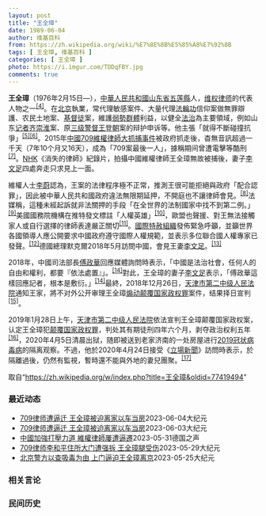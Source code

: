 ```yaml
---
layout: post
title: "王全璋"
date: 1989-06-04
author: 维基百科
from: https://zh.wikipedia.org/wiki/%E7%8E%8B%E5%85%A8%E7%92%8B
tags: [ 王全璋, 维基百科 ]
categories: [ 王全璋 ]
photo: https://i.imgur.com/TDDqFBY.jpg
comments: true
---
```

<div class="mw-parser-output"><div id="noteTA-22bb538a" class="noteTA"><div class="noteTA-group"><div data-noteta-group-source="module" data-noteta-group="People"></div></div></div>

<p><b>王全璋</b>（1976年2月15日<span class="useeditintro" title="Template:BLP editintro">—</span>），<a href="/wiki/%E4%B8%AD%E8%8F%AF%E4%BA%BA%E6%B0%91%E5%85%B1%E5%92%8C%E5%9C%8B" class="mw-redirect" title="中華人民共和國">中華人民共和國</a><a href="/wiki/%E5%B1%B1%E4%B8%9C%E7%9C%81" title="山东省">山东省</a><a href="/wiki/%E4%BA%94%E8%8E%B2%E5%8E%BF" title="五莲县">五莲縣</a>人，<a href="/wiki/%E7%BB%B4%E6%9D%83%E5%BE%8B%E5%B8%88" title="维权律师">维权律师</a>的代表人物之一<sup id="cite_ref-RFA608_4-0" class="reference"><a href="#cite_note-RFA608-4">[4]</a></sup>。在<a href="/wiki/%E5%8C%97%E4%BA%AC" class="mw-redirect" title="北京">北京</a>執業，常代理敏感案件、大量代理<a href="/wiki/%E6%B3%95%E8%BC%AA%E5%8A%9F" class="mw-redirect" title="法輪功">法輪功</a>信仰案做無罪辯護、农民土地案、<a href="/wiki/%E5%9F%BA%E7%9D%A3%E5%BE%92" title="基督徒">基督徒</a>案，維護<a href="/wiki/%E5%BC%B1%E5%8B%A2%E7%BE%A4%E9%AB%94" class="mw-redirect" title="弱勢群體">弱勢群體</a>利益，以健全<a href="/wiki/%E6%B3%95%E6%B2%BB" title="法治">法治</a>為主要領域，例如山东<a href="/wiki/%E8%AE%B0%E8%80%85" class="mw-redirect" title="记者">记者</a><a href="/w/index.php?title=%E9%BD%90%E5%B4%87%E6%B7%AE&amp;action=edit&amp;redlink=1" class="new" title="齐崇淮（页面不存在）">齐崇淮</a>案、原<a href="/wiki/%E4%B8%89%E7%BA%A7%E8%AD%A6%E7%9D%A3" title="三级警督">三级警督</a><a href="/wiki/%E7%8E%8B%E7%99%BB%E6%9C%9D" title="王登朝">王登朝</a>案的辩护申诉等。他主張「就得不斷碰撞抗爭」<sup id="cite_ref-BBC公開信_5-0" class="reference"><a href="#cite_note-BBC公開信-5">[5]</a></sup><sup id="cite_ref-6" class="reference"><a href="#cite_note-6">[6]</a></sup>。2015年<a href="/wiki/%E4%B8%AD%E5%9C%8B709%E7%B6%AD%E6%AC%8A%E5%BE%8B%E5%B8%AB%E5%A4%A7%E6%8A%93%E6%8D%95%E4%BA%8B%E4%BB%B6" title="中國709維權律師大抓捕事件">中國709維權律師大抓捕事件</a>被政府抓走後，杳無音訊超過一千天（7年10个月又16天），成為「709案最後一人」，據稱期间曾遭電擊等酷刑<sup id="cite_ref-EPOWK17_7-0" class="reference"><a href="#cite_note-EPOWK17-7">[7]</a></sup>。<a href="/wiki/NHK" class="mw-redirect" title="NHK">NHK</a>《消失的律師》紀錄片，拍攝中國維權律師王全璋無故被捕後，妻子<a href="/wiki/%E6%9D%8E%E6%96%87%E8%B6%B3" title="李文足">李文足</a>四處奔走只求見上一面。
</p><p>維權人士<a href="/wiki/%E6%9D%8E%E8%94%9A" class="mw-disambig" title="李蔚">李蔚</a>認為，王案的法律程序極不正常，推測王很可能拒絕與政府「配合認罪」，因此被中華人民共和國政府違法無限期延押，不開庭也不讓律師會見。<sup id="cite_ref-voa403_8-0" class="reference"><a href="#cite_note-voa403-8">[8]</a></sup>法媒稱，這種未經起訴就非法關押的手段「在全世界的法制國家中找不到第二例。」<sup id="cite_ref-RFI1227_9-0" class="reference"><a href="#cite_note-RFI1227-9">[9]</a></sup>美國國務院機構在推特發文標註「人權英雄」<sup id="cite_ref-voa412_10-0" class="reference"><a href="#cite_note-voa412-10">[10]</a></sup>，歐盟也聲援、對王無法接觸家人或自行選擇的律師表達嚴正關切<sup id="cite_ref-APP1228_11-0" class="reference"><a href="#cite_note-APP1228-11">[11]</a></sup>。<a href="/wiki/%E5%9C%8B%E9%9A%9B%E7%89%B9%E8%B5%A6%E7%B5%84%E7%B9%94" title="國際特赦組織">國際特赦組織</a>發佈緊急呼籲，並籲世界各國領導人應公開要求中國政府遵守國際人權規範，並表示多位聯合國人權專家已發聲。<sup id="cite_ref-12" class="reference"><a href="#cite_note-12">[12]</a></sup>德國總理默克爾2018年5月訪問中國，會見王妻<a href="/wiki/%E6%9D%8E%E6%96%87%E8%B6%B3" title="李文足">李文足</a>。<sup id="cite_ref-MERKEL_13-0" class="reference"><a href="#cite_note-MERKEL-13">[13]</a></sup>
</p><p>2018年，中國司法部長<a href="/wiki/%E5%82%85%E6%94%BF%E5%8D%8E" title="傅政华">傅政華</a>回應媒體詢問時表示，「中國是法治社會，任何人的自由和權利，都要『依法處置』」。<sup id="cite_ref-中央社_Central_New_Agency_2018_14-0" class="reference"><a href="#cite_note-中央社_Central_New_Agency_2018-14">[14]</a></sup>對此，王全璋的妻子<a href="/wiki/%E6%9D%8E%E6%96%87%E8%B6%B3" title="李文足">李文足</a>表示，「傅政華這樣回應記者，根本是敷衍。」<sup id="cite_ref-中央社_Central_New_Agency_2018_14-1" class="reference"><a href="#cite_note-中央社_Central_New_Agency_2018-14">[14]</a></sup>最終，2018年12月26日，<a href="/wiki/%E5%A4%A9%E6%B4%A5%E5%B8%82%E7%AC%AC%E4%BA%8C%E4%B8%AD%E7%BA%A7%E4%BA%BA%E6%B0%91%E6%B3%95%E9%99%A2" title="天津市第二中级人民法院">天津市第二中级人民法院</a>通知王家，將不对外公开审理王全璋<a href="/wiki/%E7%85%BD%E5%8A%A8%E9%A2%A0%E8%A6%86%E5%9B%BD%E5%AE%B6%E6%94%BF%E6%9D%83%E7%BD%AA" title="煽动颠覆国家政权罪">煽动颠覆国家政权罪</a>案件，结果择日宣判<sup id="cite_ref-trial_15-0" class="reference"><a href="#cite_note-trial-15">[15]</a></sup>。
</p><p>2019年1月28日上午，<a href="/wiki/%E5%A4%A9%E6%B4%A5%E5%B8%82%E7%AC%AC%E4%BA%8C%E4%B8%AD%E7%BA%A7%E4%BA%BA%E6%B0%91%E6%B3%95%E9%99%A2" title="天津市第二中级人民法院">天津市第二中级人民法院</a>依法宣判王全璋颠覆国家政权案，认定王全璋犯<a href="/wiki/%E9%A2%A0%E8%A6%86%E5%9B%BD%E5%AE%B6%E6%94%BF%E6%9D%83%E7%BD%AA" title="颠覆国家政权罪">颠覆国家政权罪</a>，判处其有期徒刑四年六个月，剥夺政治权利五年<sup id="cite_ref-宣判_16-0" class="reference"><a href="#cite_note-宣判-16">[16]</a></sup>，2020年4月5日清晨出狱，随即被送到老家济南的一处房屋进行<a href="/wiki/2019%E5%86%A0%E7%8A%B6%E7%97%85%E6%AF%92%E7%97%85" title="2019冠状病毒病">2019冠状病毒病</a>的隔离观察。不過，他於2020年4月24日接受《<a href="/wiki/%E7%AB%8B%E5%A0%B4%E6%96%B0%E8%81%9E" title="立場新聞">立場新聞</a>》訪問時表示，於隔離過後，仍然有監視，暫時還不能與外地的妻兒團聚。<sup id="cite_ref-TheStandNews-20200424-1_17-0" class="reference"><a href="#cite_note-TheStandNews-20200424-1-17">[17]</a></sup>
</p>
</div><!--esi <esi:include src="/esitest-fa8a495983347898/content" /> --><noscript><img src="//zh.wikipedia.org/wiki/Special:CentralAutoLogin/start?type=1x1" alt="" title="" width="1" height="1" style="border: none; position: absolute;"></noscript>
<div class="printfooter" data-nosnippet="">取自“<a dir="ltr" href="https://zh.wikipedia.org/w/index.php?title=王全璋&amp;oldid=77419494">https://zh.wikipedia.org/w/index.php?title=王全璋&amp;oldid=77419494</a>”</div><div id="recent-news"><h3>最近动态</h3><ul><li><a href="https://nodebe4.github.io/waimei/2023-06-04/709%E5%BE%8B%E5%B8%88%E9%81%AD%E9%80%BC%E8%BF%81-%E7%8E%8B%E5%85%A8%E7%92%8B%E8%A2%AB%E8%BF%AB%E7%A6%BB%E5%AE%B6%E4%BB%A5%E8%BD%A6%E5%BD%93%E6%88%BF" title="709律师遭逼迁 王全璋被迫离家以车当房—— 【大纪元2023年06月03日讯】（大纪元记者洪宁报导）居住在北京的709律师和家属持续遭到当局威逼驱赶，为了不让妻儿继续受牵连被国保人员恐吓，王全...">709律师遭逼迁 王全璋被迫离家以车当房</a><time>2023-06-04</time><a class="tag">大纪元</a></li>
<li><a href="https://nodebe4.github.io/waimei/2023-06-03/709%E5%BE%8B%E5%B8%88%E9%81%AD%E9%80%BC%E8%BF%81-%E7%8E%8B%E5%85%A8%E7%92%8B%E8%A2%AB%E8%BF%AB%E7%A6%BB%E5%AE%B6%E4%BB%A5%E8%BD%A6%E5%BD%93%E6%88%BF" title="709律师遭逼迁 王全璋被迫离家以车当房—— 【大纪元2023年06月03日讯】（大纪元记者洪宁报导）居住在北京的709律师和家属持续遭到当局威逼驱赶，为了不让妻儿继续受牵连被国保人员恐吓，王全...">709律师遭逼迁 王全璋被迫离家以车当房</a><time>2023-06-03</time><a class="tag">大纪元</a></li>
<li><a href="https://nodebe4.github.io/waimei/2023-05-31/%E4%B8%AD%E5%9C%8B%E5%8A%A0%E5%BC%B7%E6%89%93%E5%A3%93%E5%8A%9B%E9%81%93-%E7%B6%AD%E6%AC%8A%E5%BE%8B%E5%B8%AB%E5%B1%A2%E9%81%AD%E9%80%BC%E9%81%B7" title="中國加強打壓力道 維權律師屢遭逼遷—— William Yang2023-05-31T06:58:11.393Z 王全璋的妻子李文足4月底在推特分享視頻，表示房東找供電局的人來拔除租屋處電錶，並...">中國加強打壓力道 維權律師屢遭逼遷</a><time>2023-05-31</time><a class="tag">德国之声</a></li>
<li><a href="https://nodebe4.github.io/waimei/2023-05-29/709%E5%BE%8B%E5%B8%88%E6%9D%8E%E5%92%8C%E5%B9%B3%E4%BD%8F%E6%89%80%E5%A4%A7%E9%97%A8%E9%81%AD%E5%BC%BA%E6%8B%86-%E7%8E%8B%E5%85%A8%E7%92%8B%E8%85%BF%E5%8F%97%E4%BC%A4" title="709律师李和平住所大门遭强拆 王全璋腿受伤—— 【大纪元2023年05月29日讯】（大纪元记者萧律师报导）近期，709案律师王全璋、李和平两家在北京一再被逼迁。最新消息显示，李和平租住的院子大...">709律师李和平住所大门遭强拆 王全璋腿受伤</a><time>2023-05-29</time><a class="tag">大纪元</a></li>
<li><a href="https://nodebe4.github.io/waimei/2023-05-25/%E5%8C%97%E4%BA%AC%E8%AD%A6%E6%96%B9%E4%BB%A5%E6%9F%A5%E5%90%B8%E6%AF%92%E4%B8%BA%E7%94%B1-%E4%B8%8A%E9%97%A8%E9%80%BC%E8%BF%AB%E7%8E%8B%E5%85%A8%E7%92%8B%E7%A6%BB%E4%BA%AC" title="北京警方以查吸毒为由 上门逼迫王全璋离京—— 【大纪元2023年05月25日讯】（大纪元记者洪宁 李韵采访报导）北京当局想尽办法要将王全璋律师一家驱离北京。5月24日深夜，趁王全璋出差在外，北京...">北京警方以查吸毒为由 上门逼迫王全璋离京</a><time>2023-05-25</time><a class="tag">大纪元</a></li>
</ul></div><div id="open-opinion"><h3>相关言论</h3><ul></ul></div><div id="mjls-record"><h3>民间历史</h3><ul></ul></div>